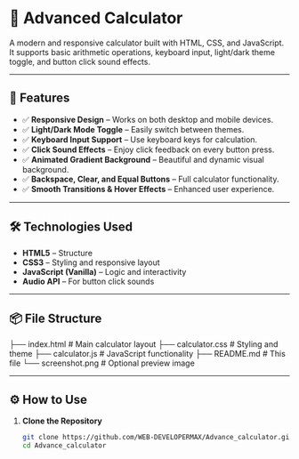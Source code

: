 # 🔢 Advanced Calculator

A modern and responsive calculator built with HTML, CSS, and JavaScript. It supports basic arithmetic operations, keyboard input, light/dark theme toggle, and button click sound effects.

---

## 🚀 Features

- ✅ **Responsive Design** – Works on both desktop and mobile devices.
- ✅ **Light/Dark Mode Toggle** – Easily switch between themes.
- ✅ **Keyboard Input Support** – Use keyboard keys for calculation.
- ✅ **Click Sound Effects** – Enjoy click feedback on every button press.
- ✅ **Animated Gradient Background** – Beautiful and dynamic visual background.
- ✅ **Backspace, Clear, and Equal Buttons** – Full calculator functionality.
- ✅ **Smooth Transitions & Hover Effects** – Enhanced user experience.

---

## 🛠️ Technologies Used

- **HTML5** – Structure
- **CSS3** – Styling and responsive layout
- **JavaScript (Vanilla)** – Logic and interactivity
- **Audio API** – For button click sounds

---

## 📦 File Structure
├── index.html # Main calculator layout
├── calculator.css # Styling and theme
├── calculator.js # JavaScript functionality
├── README.md # This file
└── screenshot.png # Optional preview image


---

## ⚙️ How to Use

1. **Clone the Repository**  
   ```bash
   git clone https://github.com/WEB-DEVELOPERMAX/Advance_calculator.git
   cd Advance_calculator

